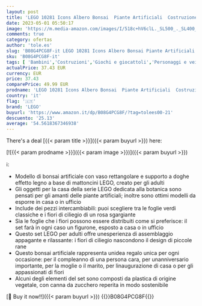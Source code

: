 ```yaml
---
layout: post
title: 'LEGO 10281 Icons Albero Bonsai  Piante Artificiali  Costruzione in Mattoncini  Oggetti e Decorazioni per la Casa  Hobby Creativi per Adulti  Idee Regalo per Lei e Lui  per Moglie e Marito'
date: 2023-05-01 05:50:17
image: 'https://m.media-amazon.com/images/I/518c+hV6clL._SL500_._SL400_.jpg'
comments: true
category: ofertas
author: 'tole.es'
slug: 'B08G4PCG8F-it LEGO 10281 Icons Albero Bonsai Piante Artificiali...'
sku: 'B08G4PCG8F-it'
tags: [ 'Bambini','Costruzioni','Giochi e giocattoli','Personaggi e veicoli','Selezione Costruzioni','Self Service','Set di costruzioni giocattolo','Special Features Stores','lego','partition_000','partition_091','🇮🇹', ]
actualPrice: 37.43 EUR
currency: EUR
price: 37.43
comparePrice: 49.99 EUR
prodname: 'LEGO 10281 Icons Albero Bonsai  Piante Artificiali  Costruzione in Mattoncini  Oggetti e Decorazioni per la Casa  Hobby Creativi per Adulti  Idee Regalo per Lei e Lui  per Moglie e Marito'
country: 'it'
flag: '🇮🇹'
brand: 'LEGO'
buyurl: 'https://www.amazon.it/dp/B08G4PCG8F/?tag=tolees00-21'
descuento: '25.13'
average: '54.5618367346938'
---
```


There's a deal [{{< param title >}}]({{< param buyurl >}})  here:

[![{{< param prodname >}}]({{< param image >}})]({{< param buyurl >}})

ℹ️:

- Modello di bonsai artificiale con vaso rettangolare e supporto a doghe effetto legno a base di mattoncini LEGO, creato per gli adulti
- Gli oggetti per la casa della serie LEGO dedicata alla botanica sono pensati per gli amanti delle piante artificiali; inoltre sono ottimi modelli da esporre in casa o in ufficio
- Include dei pezzi intercambiabili: puoi scegliere tra le foglie verdi classiche e i fiori di ciliegio di un rosa sgargiante
- Sia le foglie che i fiori possono essere distribuiti come si preferisce: il set farà in ogni caso un figurone, esposto a casa o in ufficio
- Questo set LEGO per adulti offre unesperienza di assemblaggio appagante e rilassante: i fiori di ciliegio nascondono il design di piccole rane
- Questo bonsai artificiale rappresenta unidea regalo unica per ogni occasione: per il compleanno di una persona cara, per unanniversario importante, per la moglie o il marito, per linaugurazione di casa o per gli appassionati di fiori
- Alcuni degli elementi del set sono composti da plastica di origine vegetale, con canna da zucchero reperita in modo sostenibile

[🛒 Buy it now!!]({{< param buyurl >}})
{{<world>}}B08G4PCG8F{{</world>}}
